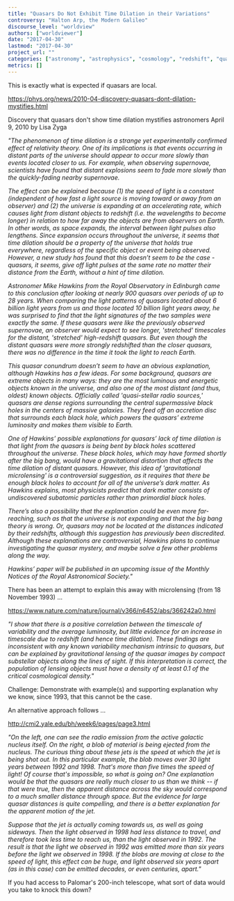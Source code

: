 ```yaml
---
title: "Quasars Do Not Exhibit Time Dilation in their Variations"
controversy: "Halton Arp, the Modern Galileo"
discourse_level: "worldview"
authors: ["worldviewer"]
date: "2017-04-30"
lastmod: "2017-04-30"
project_url: ""
categories: ["astronomy", "astrophysics", "cosmology", "redshift", "quasars", "halton arp", "relativity", "time dilation", "microlensing"]
metrics: []
---
```


This is exactly what is expected if quasars are local.

https://phys.org/news/2010-04-discovery-quasars-dont-dilation-mystifies.html

Discovery that quasars don't show time dilation mystifies astronomers
April 9, 2010 by Lisa Zyga

_"The phenomenon of time dilation is a strange yet experimentally confirmed effect of relativity theory. One of its implications is that events occurring in distant parts of the universe should appear to occur more slowly than events located closer to us. For example, when observing supernovae, scientists have found that distant explosions seem to fade more slowly than the quickly-fading nearby supernovae._

_The effect can be explained because (1) the speed of light is a constant (independent of how fast a light source is moving toward or away from an observer) and (2) the universe is expanding at an accelerating rate, which causes light from distant objects to redshift (i.e. the wavelengths to become longer) in relation to how far away the objects are from observers on Earth. In other words, as space expands, the interval between light pulses also lengthens. Since expansion occurs throughout the universe, it seems that time dilation should be a property of the universe that holds true everywhere, regardless of the specific object or event being observed. However, a new study has found that this doesn’t seem to be the case - quasars, it seems, give off light pulses at the same rate no matter their distance from the Earth, without a hint of time dilation._

_Astronomer Mike Hawkins from the Royal Observatory in Edinburgh came to this conclusion after looking at nearly 900 quasars over periods of up to 28 years. When comparing the light patterns of quasars located about 6 billion light years from us and those located 10 billion light years away, he was surprised to find that the light signatures of the two samples were exactly the same. If these quasars were like the previously observed supernovae, an observer would expect to see longer, 'stretched' timescales for the distant, 'stretched' high-redshift quasars. But even though the distant quasars were more strongly redshifted than the closer quasars, there was no difference in the time it took the light to reach Earth._

_This quasar conundrum doesn’t seem to have an obvious explanation, although Hawkins has a few ideas. For some background, quasars are extreme objects in many ways: they are the most luminous and energetic objects known in the universe, and also one of the most distant (and thus, oldest) known objects. Officially called 'quasi-stellar radio sources,' quasars are dense regions surrounding the central supermassive black holes in the centers of massive galaxies. They feed off an accretion disc that surrounds each black hole, which powers the quasars’ extreme luminosity and makes them visible to Earth._

_One of Hawkins’ possible explanations for quasars’ lack of time dilation is that light from the quasars is being bent by black holes scattered throughout the universe. These black holes, which may have formed shortly after the big bang, would have a gravitational distortion that affects the time dilation of distant quasars. However, this idea of 'gravitational microlensing' is a controversial suggestion, as it requires that there be enough black holes to account for all of the universe’s dark matter. As Hawkins explains, most physicists predict that dark matter consists of undiscovered subatomic particles rather than primordial black holes._

_There’s also a possibility that the explanation could be even more far-reaching, such as that the universe is not expanding and that the big bang theory is wrong. Or, quasars may not be located at the distances indicated by their redshifts, although this suggestion has previously been discredited. Although these explanations are controversial, Hawkins plans to continue investigating the quasar mystery, and maybe solve a few other problems along the way._

_Hawkins’ paper will be published in an upcoming issue of the Monthly Notices of the Royal Astronomical Society."_

There has been an attempt to explain this away with microlensing (from 18 November 1993) ...

https://www.nature.com/nature/journal/v366/n6452/abs/366242a0.html

_"I show that there is a positive correlation between the timescale of variability and the average luminosity, but little evidence for an increase in timescale due to redshift (and hence time dilation). These findings are inconsistent with any known variability mechanism intrinsic to quasars, but can be explained by gravitational lensing of the quasar images by compact substellar objects along the lines of sight. If this interpretation is correct, the population of lensing objects must have a density of at least 0.1 of the critical cosmological density."_

Challenge: Demonstrate with example(s) and supporting explanation why we know, since 1993, that this cannot be the case.

An alternative approach follows ...

http://cmi2.yale.edu/bh/week6/pages/page3.html

_"On the left, one can see the radio emission from the active galactic nucleus itself. On the right, a blob of material is being ejected from the nucleus. The curious thing about these jets is the speed at which the jet is being shot out. In this particular example, the blob moves over 30 light years between 1992 and 1998. That's more than five times the speed of light! Of course that's impossible, so what is going on? One explanation would be that the quasars are really much closer to us than we think -- if that were true, then the apparent distance across the sky would correspond to a much smaller distance through space. But the evidence for large quasar distances is quite compelling, and there is a better explanation for the apparent motion of the jet._

_Suppose that the jet is actually coming towards us, as well as going sideways. Then the light observed in 1998 had less distance to travel, and therefore took less time to reach us, than the light observed in 1992. The result is that the light we observed in 1992 was emitted more than six years before the light we observed in 1998. If the blobs are moving at close to the speed of light, this effect can be huge, and light observed six years apart (as in this case) can be emitted decades, or even centuries, apart."_

If you had access to Palomar's 200-inch telescope, what sort of data would you take to knock this down?